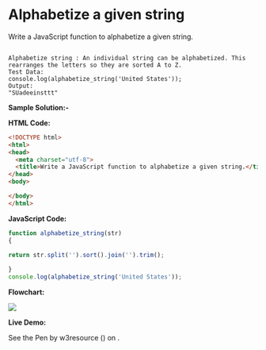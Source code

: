 # Alphabetize a given string

Write a JavaScript function to alphabetize a given string.

```

Alphabetize string : An individual string can be alphabetized. This rearranges the letters so they are sorted A to Z.
Test Data:
console.log(alphabetize_string('United States'));
Output: 
"SUadeeinsttt"
```

**Sample Solution:-**

**HTML Code:**

```html
<!DOCTYPE html>
<html>
<head>
  <meta charset="utf-8">
  <title>Write a JavaScript function to alphabetize a given string.</title>
</head>
<body>

</body>
</html>

```

**JavaScript Code:**

```js
function alphabetize_string(str) 
{
	
return str.split('').sort().join('').trim();

}
console.log(alphabetize_string('United States'));

```

**Flowchart:**

![](https://www.w3resource.com/w3r_images/javascript-string-exercise-25.png)  

**Live Demo:**

<section class="expand-codepen"><p data-height="380" data-theme-id="0" data-slug-hash="jGLepN" data-default-tab="js,result" data-user="w3resource" data-embed-version="2" data-pen-title="JavaScript - common-editor-exercises" data-editable="true" class="codepen">See the Pen by w3resource () on .</p><codepen></codepen></section>